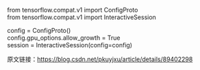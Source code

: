 from tensorflow.compat.v1 import ConfigProto  
from tensorflow.compat.v1 import InteractiveSession  

config = ConfigProto()  
config.gpu_options.allow_growth = True  
session = InteractiveSession(config=config)  

原文链接：https://blog.csdn.net/pkuyjxu/article/details/89402298  
